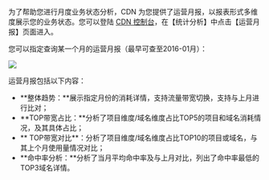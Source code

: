 为了帮助您进行月度业务状态分析，CDN 为您提供了运营月报，以报表形式多维度展示您的业务状态。您可以登陆 [CDN 控制台](https://console.qcloud.com/cdn)，在【统计分析】中点击【运营月报】页面进入。

您可以指定查询某一个月的运营月报（最早可查至2016-01月）：

![](https://mc.qcloudimg.com/static/img/17b6c86d3d9f271b9ce8830826eba0ef/month_choose.png)

运营月报包括以下内容：

+ **整体趋势：**展示指定月份的消耗详情，支持流量带宽切换，支持与上月进行比对；
+ **TOP带宽占比：**分析了项目维度/域名维度占比TOP5的项目和域名消耗情况，及其具体占比；
+ ** TOP带宽对比**：分析了项目维度/域名维度占比TOP10的项目或域名，与其上个月使用量情况对比；
+ **命中率分析：**分析了当月平均命中率及与上月对比，列出了命中率最低的TOP3域名详情。









